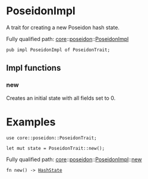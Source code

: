 # PoseidonImpl

A trait for creating a new Poseidon hash state.

Fully qualified path: [core](./core.md)::[poseidon](./core-poseidon.md)::[PoseidonImpl](./core-poseidon-PoseidonImpl.md)

<pre><code class="language-cairo">pub impl PoseidonImpl of PoseidonTrait;</code></pre>

## Impl functions

### new

Creates an initial state with all fields set to 0.
# Examples

```cairo
use core::poseidon::PoseidonTrait;

let mut state = PoseidonTrait::new();
```

Fully qualified path: [core](./core.md)::[poseidon](./core-poseidon.md)::[PoseidonImpl](./core-poseidon-PoseidonImpl.md)::[new](./core-poseidon-PoseidonImpl.md#new)

<pre><code class="language-cairo">fn new() -&gt; <a href="core-poseidon-HashState.html">HashState</a></code></pre>


